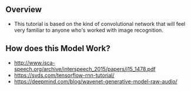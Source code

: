 ## Overview
- This tutorial is based on the kind of convolutional network that will feel very familiar to anyone who's worked with image recognition.

## How does this Model Work?
- http://www.isca-speech.org/archive/interspeech_2015/papers/i15_1478.pdf
- https://svds.com/tensorflow-rnn-tutorial/
- https://deepmind.com/blog/wavenet-generative-model-raw-audio/


